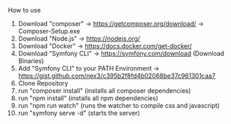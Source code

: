 How to use

1. Download "composer" -> https://getcomposer.org/download/ -> Composer-Setup.exe
2. Download "Node.js" -> https://nodejs.org/
3. Download "Docker" -> https://docs.docker.com/get-docker/
4. Download "Symfony CLI" -> https://symfony.com/download (Download Binaries)
5. Add "Symfony CLI" to your PATH Environment -> https://gist.github.com/nex3/c395b2f8fd4b02068be37c961301caa7
6. Clone Repository
7. run "composer install" (installs all composer dependencies)
8. run "npm install" (installs all npm dependencies)
9. run "npm run watch" (runs the watcher to compile css and javascript)
10. run "symfony serve -d" (starts the server)